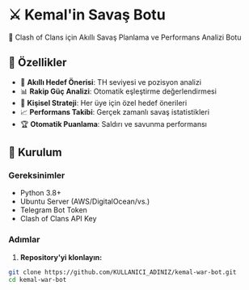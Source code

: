 # ⚔️ Kemal'in Savaş Botu

🤖 Clash of Clans için Akıllı Savaş Planlama ve Performans Analizi Botu

## 🎯 Özellikler

- 🧠 **Akıllı Hedef Önerisi**: TH seviyesi ve pozisyon analizi
- 📊 **Rakip Güç Analizi**: Otomatik eşleştirme değerlendirmesi  
- 🎯 **Kişisel Strateji**: Her üye için özel hedef önerileri
- 📈 **Performans Takibi**: Gerçek zamanlı savaş istatistikleri
- 🏆 **Otomatik Puanlama**: Saldırı ve savunma performansı

## 🚀 Kurulum

### Gereksinimler
- Python 3.8+
- Ubuntu Server (AWS/DigitalOcean/vs.)
- Telegram Bot Token
- Clash of Clans API Key

### Adımlar

1. **Repository'yi klonlayın:**
```bash
git clone https://github.com/KULLANICI_ADINIZ/kemal-war-bot.git
cd kemal-war-bot
